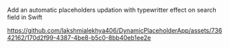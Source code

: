 Add an automatic placeholders updation with typewritter effect on search field in Swift


https://github.com/lakshmialekhya406/DynamicPlaceholderApp/assets/73642162/170d2f99-4387-4be8-b5c0-8bb40eb1ee2e

